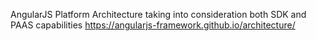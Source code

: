 AngularJS Platform Architecture taking into consideration both SDK and PAAS capabilities
https://angularjs-framework.github.io/architecture/
